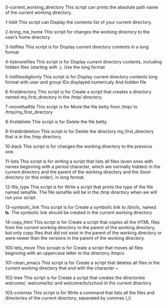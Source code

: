 0-current_working_directory
This script can prints the absolute path name of the current working directory.

1-listit 
This script can Display the contents list of your current directory.

2-bring_me_home
This script for changes the working directory to the user’s home directory

3-listfiles
This script is for Display current directory contents in a long format

4-listmorefiles
This script is for Display current directory contents, including hidden files (starting with .). Use the long format

5-listfilesdigitonly
This script is for Display current directory contents long format with user and group IDs displayed numericaly And hidden file

6-firstdirectory
This script is for Create a script that creates a directory named my_first_directory in the /tmp/ directory.

7-movethatfile
This script is for Move the file betty from /tmp/ to /tmp/my_first_directory

8-firstdelete
This script is for Delete the file betty.

9-firstdirdeletion
This script is for Delete the directory my_first_directory that is in the /tmp directory.

10-back
This script is for changes the working directory to the previous one.

11-lists
This script is for writing a script that lists all files (even ones with names beginning with a period character, which are normally hidden) in the current directory and the parent of the working directory and the /boot directory (in this order), in long format.

12-file_type
This script is for Write a script that prints the type of the file named iamafile. The file iamafile will be in the /tmp directory when we will run your script.

13-symbolic_link
This script is for Create a symbolic link to /bin/ls, named __ls__. The symbolic link should be created in the current working directory

14-copy_html
This script is for Create a script that copies all the HTML files from the current working directory to the parent of the working directory, but only copy files that did not exist in the parent of the working directory or were newer than the versions in the parent of the working directory.

100-lets_move
This scruipt is for Create a script that moves all files beginning with an uppercase letter to the directory /tmp/u

101-clean_emacs
This script is for Create a script that deletes all files in the current working directory that end with the character ~

102-tree
This script is for Create a script that creates the directories welcome/, welcome/to/ and welcome/to/school in the current directory

103-commas
This script is for Write a command that lists all the files and directories of the current directory, separated by commas (,)i
